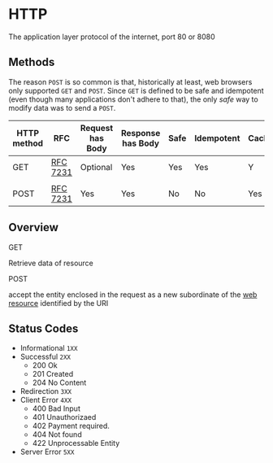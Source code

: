 # HTTP

The application layer protocol of the internet, port 80 or 8080

## Methods

The reason `POST` is so common is that, historically at least, web browsers only supported `GET` and `POST`. Since `GET` is defined to be safe and idempotent (even though many applications don't adhere to that), the only *safe* way to modify data was to send a `POST`. 

| HTTP method | RFC                                                          | Request has Body | Response has Body | Safe | Idempotent | Cacheable |
| ----------- | ------------------------------------------------------------ | ---------------- | ----------------- | ---- | ---------- | --------- |
| GET         | [RFC](https://en.wikipedia.org/wiki/Request_for_Comments_(identifier)) [7231](https://tools.ietf.org/html/rfc7231) | Optional         | Yes               | Yes  | Yes        | Y         |
|             |                                                              |                  |                   |      |            |           |
| POST        | [RFC](https://en.wikipedia.org/wiki/Request_for_Comments_(identifier)) [7231](https://tools.ietf.org/html/rfc7231) | Yes              | Yes               | No   | No         | Yes       |

## Overview

GET

Retrieve data of resource 

POST

accept the entity enclosed in the request as a new subordinate of the [web resource](https://en.wikipedia.org/wiki/Web_resource) identified by the URI

## Status Codes

- Informational `1XX`
- Successful `2XX`
  - 200 Ok
  - 201 Created
  - 204 No Content
- Redirection `3XX`
- Client Error `4XX`
  - 400 Bad Input
  - 401 Unauthorizaed
  - 402 Payment required. 
  - 404 Not found
  - 422 Unprocessable Entity
- Server Error `5XX`